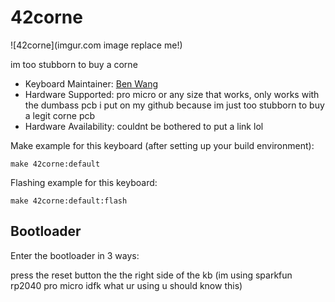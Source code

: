 # 42corne

![42corne](imgur.com image replace me!)

im too stubborn to buy a corne

* Keyboard Maintainer: [Ben Wang](https://github.com/DaPotato69)
* Hardware Supported: pro micro or any size that works, only works with the dumbass pcb i put on my github because im just too stubborn to buy a legit corne pcb
* Hardware Availability: couldnt be bothered to put a link lol

Make example for this keyboard (after setting up your build environment):

    make 42corne:default

Flashing example for this keyboard:

    make 42corne:default:flash

## Bootloader

Enter the bootloader in 3 ways:

press the reset button the the right side of the kb (im using sparkfun rp2040 pro micro idfk what ur using u should know this)